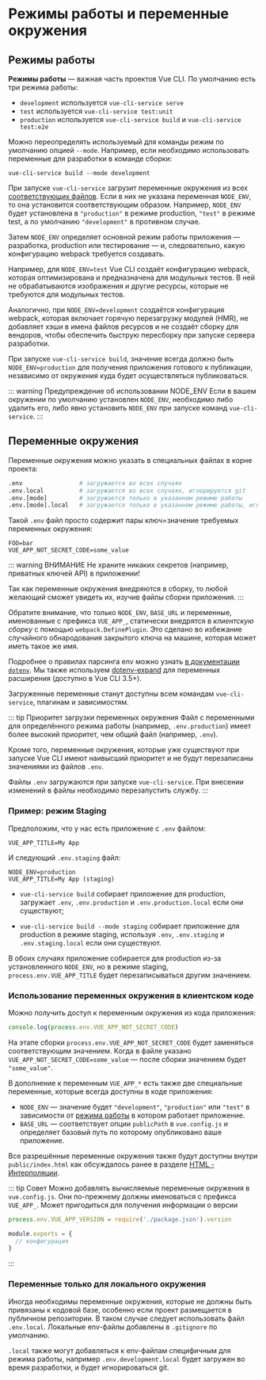# Режимы работы и переменные окружения

## Режимы работы

**Режимы работы** — важная часть проектов Vue CLI. По умолчанию есть три режима работы:

- `development` используется `vue-cli-service serve`
- `test` используется `vue-cli-service test:unit`
- `production` используется `vue-cli-service build` и `vue-cli-service test:e2e`

Можно переопределять используемый для команды режим по умолчанию опцией `--mode`. Например, если необходимо использовать переменные для разработки в команде сборки:

```
vue-cli-service build --mode development
```

При запуске `vue-cli-service` загрузит переменные окружения из всех [соответствующих файлов](#переменные-окружения). Если в них не указана переменная `NODE_ENV`, то она установится соответствующим образом. Например, `NODE_ENV` будет установлена в `"production"` в режиме production, `"test"` в режиме test, а по умолчанию `"development"` в противном случае.

Затем `NODE_ENV` определяет основной режим работы приложения — разработка, production или тестирование — и, следовательно, какую конфигурацию webpack требуется создавать.

Например, для `NODE_ENV=test` Vue CLI создаёт конфигурацию webpack, которая оптимизирована и предназначена для модульных тестов. В ней не обрабатываются изображения и другие ресурсы, которые не требуются для модульных тестов.

Аналогично, при `NODE_ENV=development` создаётся конфигурация webpack, которая включает горячую перезагрузку модулей (HMR), не добавляет хэши в имена файлов ресурсов и не создаёт сборку для вендоров, чтобы обеспечить быструю пересборку при запуске сервера разработки.

При запуске `vue-cli-service build`, значение всегда должно быть `NODE_ENV=production` для получения приложения готового к публикации, независимо от окружения куда будет осуществляться публиковаться.

::: warning Предупреждение об использовании NODE_ENV
Если в вашем окружении по умолчанию установлен `NODE_ENV`, необходимо либо удалить его, либо явно установить `NODE_ENV` при запуске команд `vue-cli-service`.
:::

## Переменные окружения

Переменные окружения можно указать в специальных файлах в корне проекта:

```bash
.env                # загружается во всех случаях
.env.local          # загружается во всех случаях, игнорируется git
.env.[mode]         # загружается только в указанном режиме работы
.env.[mode].local   # загружается только в указанном режиме работы, игнорируется git
```

Такой `.env` файл просто содержит пары ключ=значение требуемых переменных окружения:

```
FOO=bar
VUE_APP_NOT_SECRET_CODE=some_value
```

::: warning ВНИМАНИЕ
Не храните никаких секретов (например, приватных ключей API) в приложении!

Так как переменные окружения внедряются в сборку, то любой желающий сможет увидеть их, изучив файлы сборки приложения.
:::

Обратите внимание, что только `NODE_ENV`, `BASE_URL` и переменные, именованные с префикса `VUE_APP_`, статически внедрятся в *клиентскую сборку* с помощью `webpack.DefinePlugin`. Это сделано во избежание случайного обнародования закрытого ключа на машине, которая может иметь такое же имя.

Подробнее о правилах парсинга env можно узнать [в документации `dotenv`](https://github.com/motdotla/dotenv#rules). Мы также используем [dotenv-expand](https://github.com/motdotla/dotenv-expand) для переменных расширения (доступно в Vue CLI 3.5+).

Загруженные переменные станут доступны всем командам `vue-cli-service`, плагинам и зависимостям.

::: tip Приоритет загрузки переменных окружения
Файл с переменными для определённого режима работы (например, `.env.production`) имеет более высокий приоритет, чем общий файл (например, `.env`).

Кроме того, переменные окружения, которые уже существуют при запуске Vue CLI имеют наивысший приоритет и не будут перезаписаны значениями из файлов `.env`.

Файлы `.env` загружаются при запуске `vue-cli-service`. При внесении изменений в файлы необходимо перезапустить службу.
:::

### Пример: режим Staging

Предположим, что у нас есть приложение с `.env` файлом:

```
VUE_APP_TITLE=My App
```

И следующий `.env.staging` файл:

```
NODE_ENV=production
VUE_APP_TITLE=My App (staging)
```

- `vue-cli-service build` собирает приложение для production, загружает `.env`, `.env.production` и `.env.production.local` если они существуют;

- `vue-cli-service build --mode staging` собирает приложение для production в режиме staging, используя `.env`, `.env.staging` и `.env.staging.local` если они существуют.

В обоих случаях приложение собирается для production из-за установленного `NODE_ENV`, но в режиме staging, `process.env.VUE_APP_TITLE` будет перезаписываться другим значением.

### Использование переменных окружения в клиентском коде

Можно получить доступ к переменным окружения из кода приложения:

```js
console.log(process.env.VUE_APP_NOT_SECRET_CODE)
```

На этапе сборки `process.env.VUE_APP_NOT_SECRET_CODE` будет заменяться соответствующим значением. Когда в файле указано `VUE_APP_NOT_SECRET_CODE=some_value` — после сборки значением будет `"some_value"`.

В дополнение к переменным `VUE_APP_*` есть также две специальные переменные, которые всегда доступны в коде приложения:

- `NODE_ENV` — значение будет `"development"`, `"production"` или `"test"` в зависимости от [режима работы](#режимы-работы) в котором работает приложение.
- `BASE_URL` — соответствует опции `publicPath` в `vue.config.js` и определяет базовый путь по которому опубликовано ваше приложение.

Все разрешённые переменные окружения также будут доступны внутри `public/index.html` как обсуждалось ранее в разделе [HTML - Интерполяции](./html-and-static-assets.md#интерпоnяции).

::: tip Совет
Можно добавлять вычисляемые переменные окружения в `vue.config.js`. Они по-прежнему должны именоваться с префикса `VUE_APP_`. Может пригодиться для получения информации о версии

```js
process.env.VUE_APP_VERSION = require('./package.json').version

module.exports = {
  // конфигурация
}
```
:::

### Переменные только для локального окружения

Иногда необходимы переменные окружения, которые не должны быть привязаны к кодовой базе, особенно если проект размещается в публичном репозитории. В таком случае следует использовать файл `.env.local`. Локальные env-файлы добавлены в `.gitignore` по умолчанию.

`.local` также могут добавляться к env-файлам специфичным для режима работы, например `.env.development.local` будет загружен во время разработки, и будет игнорироваться git.
